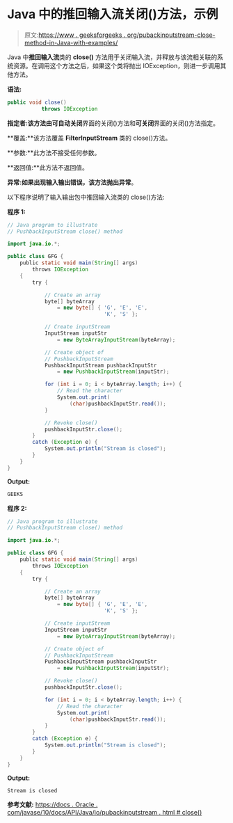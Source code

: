 # Java 中的推回输入流关闭()方法，示例

> 原文:[https://www . geeksforgeeks . org/pubackinputstream-close-method-in-Java-with-examples/](https://www.geeksforgeeks.org/pushbackinputstream-close-method-in-java-with-examples/)

Java 中**推回输入流**类的 **close()** 方法用于关闭输入流，并释放与该流相关联的系统资源。在调用这个方法之后，如果这个类将抛出 IOException，则进一步调用其他方法。

**语法:**

```java
public void close()
           throws IOException

```

**指定者:**该方法由**可自动关闭**界面的关闭()方法和**可关闭**界面的关闭()方法指定。

**覆盖:**该方法覆盖 **FilterInputStream** 类的 close()方法。

**参数:**此方法不接受任何参数。

**返回值:**此方法不返回值。

**异常:**如果出现输入输出错误，该方法抛出**异常**。

以下程序说明了输入输出包中推回输入流类的 close()方法:

**程序 1:**

```java
// Java program to illustrate
// PushbackInputStream close() method

import java.io.*;

public class GFG {
    public static void main(String[] args)
        throws IOException
    {
        try {

            // Create an array
            byte[] byteArray
                = new byte[] { 'G', 'E', 'E',
                               'K', 'S' };

            // Create inputStream
            InputStream inputStr
                = new ByteArrayInputStream(byteArray);

            // Create object of
            // PushbackInputStream
            PushbackInputStream pushbackInputStr
                = new PushbackInputStream(inputStr);

            for (int i = 0; i < byteArray.length; i++) {
                // Read the character
                System.out.print(
                    (char)pushbackInputStr.read());
            }

            // Revoke close()
            pushbackInputStr.close();
        }
        catch (Exception e) {
            System.out.println("Stream is closed");
        }
    }
}
```

**Output:**

```java
GEEKS

```

**程序 2:**

```java
// Java program to illustrate
// PushbackInputStream close() method

import java.io.*;

public class GFG {
    public static void main(String[] args)
        throws IOException
    {
        try {

            // Create an array
            byte[] byteArray
                = new byte[] { 'G', 'E', 'E',
                               'K', 'S' };

            // Create inputStream
            InputStream inputStr
                = new ByteArrayInputStream(byteArray);

            // Create object of
            // PushbackInputStream
            PushbackInputStream pushbackInputStr
                = new PushbackInputStream(inputStr);

            // Revoke close()
            pushbackInputStr.close();

            for (int i = 0; i < byteArray.length; i++) {
                // Read the character
                System.out.print(
                    (char)pushbackInputStr.read());
            }
        }
        catch (Exception e) {
            System.out.println("Stream is closed");
        }
    }
}
```

**Output:**

```java
Stream is closed

```

**参考文献:**
[https://docs . Oracle . com/javase/10/docs/API/Java/io/pubackinputstream . html # close()](https://docs.oracle.com/javase/10/docs/api/java/io/PushbackInputStream.html#close())